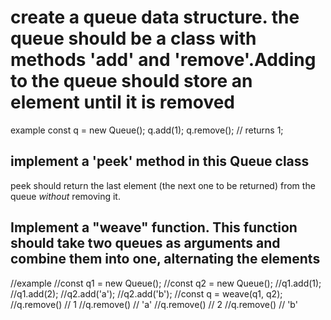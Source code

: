 # create a queue data structure. the queue should be a class with methods 'add' and 'remove'.Adding to the queue should store an element until it is removed

example
const q = new Queue();
q.add(1);
q.remove(); // returns 1;

## implement a 'peek' method in this Queue class

peek should return the last element (the next one to be returned) from the queue _without_ removing it.

## Implement a "weave" function. This function should take two queues as arguments and combine them into one, alternating the elements

//example
//const q1 = new Queue();
//const q2 = new Queue();
//q1.add(1);
//q1.add(2);
//q2.add('a');
//q2.add('b');
//const q = weave(q1, q2);  
//q.remove() // 1
//q.remove() // 'a'
//q.remove() // 2
//q.remove() // 'b'
